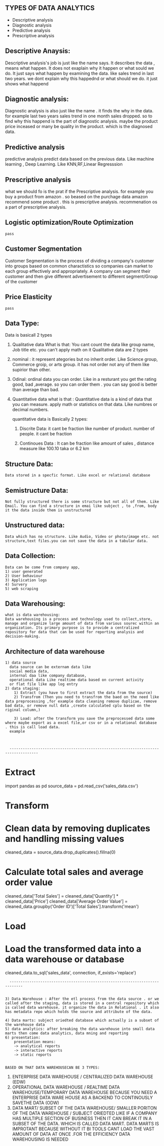 ## TYPES OF DATA ANALYTICS
<ul>
    <li>Descriptive analysis </li>
    <li>Diagnostic analysis </li>
    <li>Predictive analysis </li>
    <li>Prescriptive analysis </li>

</ul>

## Descriptive Anaysis:

<p>
Descriptive analysis's job is just like the name says. It describes the data , means what happen. It does not exaplain why it happen or what sould we do. It just says what happen by examining the data. like sales trend in last two years. we dont explain why this happednd or what should we do. it just shows what happend
</p>

## Diagnostic analysis:

<p>
Diagnostic analysis is also just like the name . it finds the why in the data. for example last two years sales trend in one month sales dropped. so to find why this happend is the part of diagnostic analysis. maybe the product price inceased or many be quality in the product. which is the diagnosed data.
</p>

## Predictive analysis

predictive analysis predict data based on the previous data. Like machine learning , Deep Learning. Like KNN,RF,Linear Regresssion

## Prescriptive analysis

what we should fo is the prat if the Prescriptive analysis. for example you buy a product from amazon . so beased on the purchage data amazon recommend some product . this is prescriptive analysis. recommenation os a part of prescriptive analysis.



## Logistic optimization/Route Optimization
    pass

## Customer Segmentation
<p> Customer Segmentation is the process of dividing a company's customer into groups based on common charactistics so companies can market to each group effectively and appropriately. A company can segment their customer and then give different advertisement to different segment/Group of the customer</p>


## Price Elasticity
    pass


## Data Type:
Data is basicall 2 types
1) Qualitative data
  What is that:  You cant count the data like  group name, Job title etc. you can't apply math on it
  Qualitative data are 2 types
  1) nominal : it represent ategories but no inherit order. Like Science group, Commerce groip, or arts group. it has not order not any of them like supirior than other.
  
  2) Odinal: ordinal data you can order. Like in a resturant you get the rating good, bad ,average. so you can order them . you can say good is better than average than bad.


2) Quantitative data
   what is that : Quantitative data is a kind of data that you can measure. apply math or statistics on that data. Like numbres or decimal numbers.

   quantitative data is Basically 2 types:
    1) Discrite Data: it cant be fraction like number of product. number of people. it cant be fraction 
   
    2) Continoues Data : It can be fraction like amount of sales , distance measure like 100.10 taka or 6.2 km



## Structure Data:
    Data stored in a specfic format. Like excel or relational database

## Semistructure Data:
    Not fully structured there is some structure but not all of them. Like Email. You can find a structure in emai like subject , to ,from, body it the data inside them is unstructured

## Unstructured data:
    Data which has no structure. Like Audio, Video or photo/image etc. not structure,text files.you can not save the data in a tabular data.

## Data Collection:
    Data can be come from company app,
    1) user generated
    2) User behaviour
    3) Application logs
    4) Survery
    5) web scraping

## Data Warehousing:
    what is data warehousing:
    Data warehousing is a process and technology used to collect,store, manage and organize large amount of data from various sourec within an organization. Its primary purpose is to provide a centralized repository for data that can be used for reporting analysis and decision-making.



## Architecture of data warehouse
    1) data source
      data source can be externam data like 
      social media data, 
      internal daa like company database,
      operational data Like realtime data based on current activity
      or flat file like app log entry
    2) data staging:
        1) Extract (you have to first extract the data from the source)
        2) Transfrom (Then you need to transfrom the baed on the need like data preprocessing ,for example data cleaning remove duplicae, remove bad data, or remove null data ,create calculated cplu based on the riginal column,)
        
        3) Load: after the transform you save the preprocessed data some where maybe export as a excel file,or csv or in a relational database . this is call load data.
      example



      -----------------------------------------------------------------------------------

# Extract
import pandas as pd
source_data = pd.read_csv('sales_data.csv')

# Transform
# Clean data by removing duplicates and handling missing values
cleaned_data = source_data.drop_duplicates().fillna(0)

# Calculate total sales and average order value
cleaned_data['Total Sales'] = cleaned_data['Quantity'] * cleaned_data['Price']
cleaned_data['Average Order Value'] = cleaned_data.groupby('Order ID')['Total Sales'].transform('mean')

# Load
# Load the transformed data into a data warehouse or database
cleaned_data.to_sql('sales_data', connection, if_exists='replace')

      ----------------------------------------------------------------------------


    3) Data Warehouse : After the etl process from the data source . or we called after the staging, data is stored in a central repository which is called data warehouse. it organize the data in Relational . it also has metadata repo which holds the source and attribute of the data.
    
    4) Data marts: subject oriedted database which actually is a subset of the warehouse data
    5) data analytics: after breaking the data warehouse into small data marts then come data analytics, data mning and reporting
    6) presentation:
        presentation means:
        -> analytical reports 
        -> interactive reports
        -> static reports 


    BASED ON THAT DATA WAREHOUSECAN BE 3 TYPES:
 1)  ENTERPRISE DATA WAREHOUSE / CENTRALIZED DATA WAREHOUSE (EDW)
 2)  OPERATIONAL DATA WAREHOUSE / REALTIME DATA WAREHOUSE/TEMPORARY DATA WAREHOUSE BECAUSE YOU NEED A ENTERPRISE DATA WARE HOUSE AS A BACKEND TO CONTINOUSLY SAVETHE DATA (ODW)
 3)  DATA MART/ SUBSET OF THE DATA WAREHOUSE/ SMALLER PORITON OF THE DATA WAREHOUSE / SUBJECT ORIEDTED LIKE IF A COMPANY HAS MULTIPLE SECTION OF BUSINESS THEN IT CAN BREAK IT IN A SUBSET OF THE DATA. WHICH IS CALLED DATA MART. DATA MARTS IS IMPROTANT BECAUSE WITHOUT IT BI TOOLS CANT LOAD THE VAST AMOUNT OF DATA AT ONCE .FOR THE EFFICIENCY DATA WAREHOUSING IS NEEDED